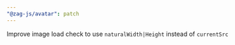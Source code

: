 ```yaml
---
"@zag-js/avatar": patch
---
```


Improve image load check to use `naturalWidth|Height` instead of `currentSrc`
